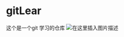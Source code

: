 # gitLear
这个是一个git 学习的仓库
![在这里插入图片描述](https://img-blog.csdnimg.cn/cover1/248667912046641316.jpg?x-oss-process=image/watermark,type_ZmFuZ3poZW5naGVpdGk,shadow_10,image_MjAyMDA3MTUxNjIxMDEzOC5wbmc=,size_16,color_FFFFFF,t_70,image/resize,m_lfit,w_962#pic_center)

